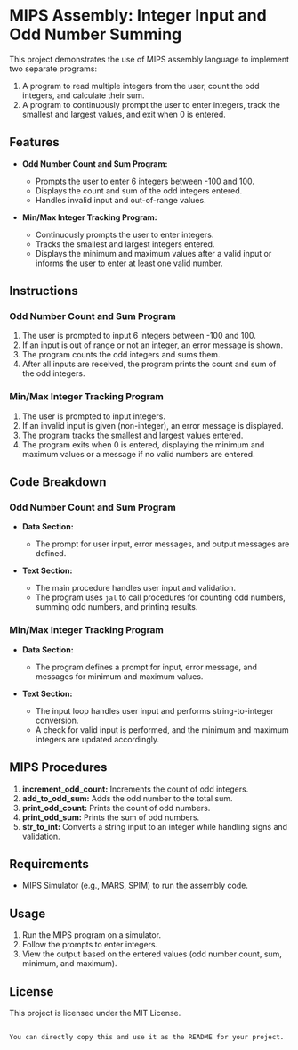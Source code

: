 
# MIPS Assembly: Integer Input and Odd Number Summing

This project demonstrates the use of MIPS assembly language to implement two separate programs: 
1. A program to read multiple integers from the user, count the odd integers, and calculate their sum. 
2. A program to continuously prompt the user to enter integers, track the smallest and largest values, and exit when 0 is entered.

## Features

- **Odd Number Count and Sum Program:**
    - Prompts the user to enter 6 integers between -100 and 100.
    - Displays the count and sum of the odd integers entered.
    - Handles invalid input and out-of-range values.
  
- **Min/Max Integer Tracking Program:**
    - Continuously prompts the user to enter integers.
    - Tracks the smallest and largest integers entered.
    - Displays the minimum and maximum values after a valid input or informs the user to enter at least one valid number.

## Instructions

### Odd Number Count and Sum Program
1. The user is prompted to input 6 integers between -100 and 100.
2. If an input is out of range or not an integer, an error message is shown.
3. The program counts the odd integers and sums them.
4. After all inputs are received, the program prints the count and sum of the odd integers.

### Min/Max Integer Tracking Program
1. The user is prompted to input integers.
2. If an invalid input is given (non-integer), an error message is displayed.
3. The program tracks the smallest and largest values entered.
4. The program exits when 0 is entered, displaying the minimum and maximum values or a message if no valid numbers are entered.

## Code Breakdown

### Odd Number Count and Sum Program

- **Data Section:**
    - The prompt for user input, error messages, and output messages are defined.
  
- **Text Section:**
    - The main procedure handles user input and validation.
    - The program uses `jal` to call procedures for counting odd numbers, summing odd numbers, and printing results.

### Min/Max Integer Tracking Program

- **Data Section:**
    - The program defines a prompt for input, error message, and messages for minimum and maximum values.
  
- **Text Section:**
    - The input loop handles user input and performs string-to-integer conversion.
    - A check for valid input is performed, and the minimum and maximum integers are updated accordingly.

## MIPS Procedures

1. **increment_odd_count:** Increments the count of odd integers.
2. **add_to_odd_sum:** Adds the odd number to the total sum.
3. **print_odd_count:** Prints the count of odd numbers.
4. **print_odd_sum:** Prints the sum of odd numbers.
5. **str_to_int:** Converts a string input to an integer while handling signs and validation.

## Requirements

- MIPS Simulator (e.g., MARS, SPIM) to run the assembly code.

## Usage

1. Run the MIPS program on a simulator.
2. Follow the prompts to enter integers.
3. View the output based on the entered values (odd number count, sum, minimum, and maximum).

## License

This project is licensed under the MIT License.
```

You can directly copy this and use it as the README for your project.
